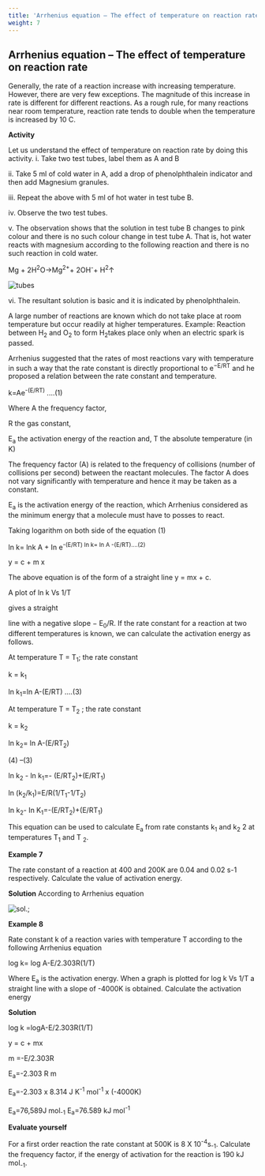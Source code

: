 ```yaml
---
title: 'Arrhenius equation – The effect of temperature on reaction rate'
weight: 7
---
```


## Arrhenius equation – The effect of temperature on reaction rate
 Generally, the rate of a reaction increase with increasing temperature. However, there are very few exceptions. The magnitude of this increase in rate is different for different reactions. As a rough rule, for many reactions near room temperature, reaction rate tends to double when the temperature is increased by 10 C.

**Activity**

Let us understand the effect of temperature on reaction rate by doing this activity. i. Take two test tubes, label them as A and B

ii. Take 5 ml of cold water in A, add a drop of phenolphthalein indicator and then add Magnesium granules.

iii. Repeat the above with 5 ml of hot water in test tube B.


iv. Observe the two test tubes.

v. The observation shows that the solution in test tube B changes to pink colour and there is no such colour change in test tube A. That is, hot water reacts with magnesium according to the following reaction and there is no such reaction in cold water.

Mg + 2H<sup>2</sup>O→Mg<sup>2+</sup>+ 2OH<sup>-</sup>+ H<sup>2</sup>↑

![tubes](tubes.png)

vi. The resultant solution is basic and it is indicated by phenolphthalein.

A large number of reactions are known which do not take place at room temperature but occur readily at higher temperatures. Example: Reaction between H<sub>2</sub> and O<sub>2</sub> to form H<sub>2</sub>takes place only when an electric spark is passed.

Arrhenius suggested that the rates of
most reactions vary with temperature in
such a way that the rate constant is directly proportional to e<sup>−E/RT</sup> and he proposed a relation between the rate constant and temperature.

k=Ae<sup>-(E/RT)</sup> ....(1)

Where A the frequency factor,

R the gas constant,

E<sub>a</sub> the activation energy of the reaction and, T the absolute temperature (in K)

The frequency factor (A) is related to the frequency of collisions (number of collisions per second) between the reactant molecules. The factor A does not vary significantly with temperature and hence it may be taken as a constant.

E<sub>a</sub> is the activation energy of the reaction, which Arrhenius considered as the minimum energy that a molecule must have to posses to react.

Taking logarithm on both side of the equation (1)

ln k= lnk A + In e<sup>-(E/RT)
ln k= In A -(E/RT)....(2)

y = c + m x

The above equation is of the form of a straight line y = mx + c.

A plot of ln k Vs 1/T

gives a straight

line with a negative slope − E<sub>0</sub>/R. If the rate constant for a reaction at two different temperatures is known, we can calculate the activation energy as follows.

At temperature T = T<sub>1</sub>; the rate constant

k = k<sub>1</sub>

ln k<sub>1</sub>=ln A-(E/RT) ....(3)


At temperature T = T<sub>2</sub> ; the rate constant

k = k<sub>2</sub>

ln k<sub>2</sub>= ln A-(E/RT<sub>2</sub>)

(4) –(3)

ln k<sub>2</sub> - ln k<sub>1</sub>=- (E/RT<sub>2</sub>)+(E/RT<sub>1</sub>)

ln (k<sub>2</sub>/k<sub>1</sub>)=E/R(1/T<sub>1</sub>-1/T<sub>2</sub>)

In k<sub>2</sub>- In K<sub>1</sub>=-(E/RT<sub>2</sub>)+(E/RT<sub>1</sub>)

This equation can be used to calculate E<sub>a</sub> from rate constants k<sub>1</sub> and k<sub>2</sub> 2 at temperatures T<sub>1</sub> and T <sub>2</sub>.

**Example 7**

The rate constant of a reaction at 400 and 200K are 0.04 and 0.02 s-1 respectively. Calculate the value of activation energy.

**Solution** According to Arrhenius equation

![sol.](sol.png);

**Example 8**

Rate constant k of a reaction varies with temperature T according to the following Arrhenius equation

log k= log A-E/2.303R(1/T)

Where E<sub>a</sub> is the activation energy.
When a graph is plotted for log k Vs 1/T
a straight line with a slope of -4000K
is obtained. Calculate the activation energy

**Solution**

log k =logA-E/2.303R(1/T)

y = c + mx

m =-E/2.303R

E<sub>a</sub>=-2.303 R m

E<sub>a</sub>=-2.303 x 8.314 J K<sup>-1</sup> mol<sup>-1</sup> x (-4000K)

E<sub>a</sub>=76,589J mol<sub>-1</sub>
E<sub>a</sub>=76.589 kJ mol<sup>-1</sup>

**Evaluate yourself**

For a first order reaction the rate constant at 500K is 8 X 10<sup>-4</sup>s<sub>-1</sub>. Calculate the frequency factor, if the energy of activation for the reaction is 190 kJ mol<sub>-1</sub>.

